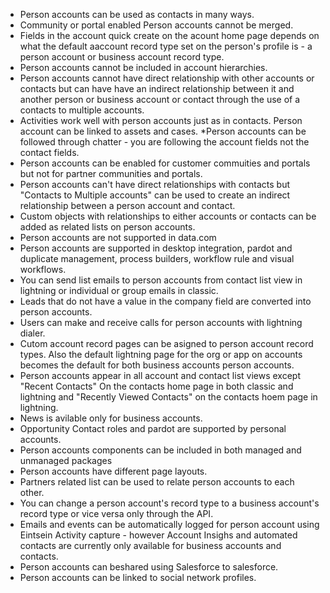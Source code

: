 * Person accounts can be used as contacts in many ways.
* Community or portal enabled Person accounts cannot be merged.
* Fields in the account quick create on the acount home page depends on what the default aaccount record type set on the person's profile 
is - a person account or business account record type.
* Person accounts cannot be included in account hierarchies.
* Person accounts cannot have direct relationship with other accounts or contacts but can have have an indirect relationship between it 
and another person or business account or contact through the use of a contacts to multiple accounts.
* Activities work well with person accounts just as in contacts.
Person account can be linked to assets and cases.
*Person accounts can be followed through chatter - you are following the account fields not the contact fields.
* Person accounts can be enabled for customer commuities and portals but not for partner communities and portals.
* Person accounts can't have direct relationships with contacts but "Contacts to Multiple accounts" can be used to create an indirect 
relationship between a person account and contact.
* Custom objects with relationships to either accounts or contacts can be added as related lists on person accounts.
* Person accounts are not supported in data.com
* Person accounts are supported in desktop integration, pardot and duplicate management, process builders, workflow rule and visual workflows.
* You can send list emails to person accounts from contact list view in lightning or individual or group emails in classic.
* Leads that do not have a value in the company field are converted into person accounts.
* Users can make and receive calls for person accounts with lightning dialer.
* Cutom account record pages can be asigned to person account record types. Also the default lightning page for the org or app on accounts 
becomes the default for both business accounts person accounts.
* Person accounts appear in all account and contact list views except "Recent Contacts" On the contacts home page in both classic and 
lightning and "Recently Viewed Contacts" on the contacts hoem page in lightning.
* News is avilable only for business accounts.
* Opportunity Contact roles and pardot are supported by personal accounts.
* Person accounts components can be included in both managed and unmanaged packages
* Person accounts have different page layouts.
* Partners related list can be used to relate person accounts to each other.
* You can change a person account's record type to a business account's record type or vice versa only through the API.
* Emails and events can be automatically logged  for person account using Eintsein Activity capture - however Account Insighs and automated
contacts are currently only available for business accounts and contacts.
* Person accounts can beshared using Salesforce to salesforce.
* Person accounts can be linked to social network profiles.
